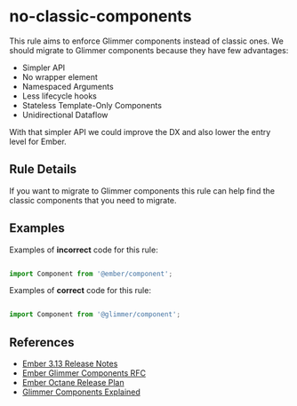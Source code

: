 # no-classic-components

This rule aims to enforce Glimmer components instead of classic ones. We should migrate to Glimmer components because
they have few advantages:

- Simpler API
- No wrapper element
- Namespaced Arguments
- Less lifecycle hooks
- Stateless Template-Only Components
- Unidirectional Dataflow

With that simpler API we could improve the DX and also lower the entry level for Ember.

## Rule Details

If you want to migrate to Glimmer components this rule can help find the classic components that you need to migrate.

## Examples

Examples of **incorrect** code for this rule:

```js

import Component from '@ember/component';

```

Examples of **correct** code for this rule:

```js

import Component from '@glimmer/component';

```

## References

- [Ember 3.13 Release Notes](https://blog.emberjs.com/2019/09/25/ember-3-13-released.html)
- [Ember Glimmer Components RFC](https://github.com/emberjs/rfcs/blob/master/text/0416-glimmer-components.md)
- [Ember Octane Release Plan](https://blog.emberjs.com/2019/08/15/octane-release-plan.html)
- [Glimmer Components Explained](https://www.pzuraq.com/coming-soon-in-ember-octane-part-5-glimmer-components/)
